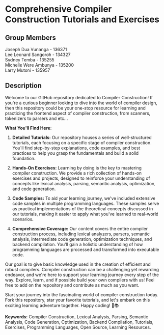 # Comprehensive Compiler Construction Tutorials and Exercises

## Group Members
Joseph Dua Vunanga - 136371  <br>
Lee Leonard Sangoroh - 134327 <br>
Sydney Temba - 135255 <br>
Michelle Were Ambunya - 135200 <br>
Larry Mutoni - 135957


## Description
Welcome to our GitHub repository dedicated to Compiler Construction! If you're a curious beginner looking to dive into the world of compiler design, then this repository could be your one-stop resource for learning and practicing the frontend aspect of compiler construction, from scanners, tokenizers to parsers and etc...

**What You'll Find Here:**

1. **Detailed Tutorials:** Our repository houses a series of well-structured tutorials, each focusing on a specific stage of compiler construction. You'll find step-by-step explanations, code examples, and best practices to help you grasp the fundamentals and build a solid foundation.

2. **Hands-On Exercises:** Learning by doing is the key to mastering compiler construction. We provide a rich collection of hands-on exercises and projects, designed to reinforce your understanding of concepts like lexical analysis, parsing, semantic analysis, optimization, and code generation.

3. **Code Samples:** To aid your learning journey, we've included extensive code samples in multiple programming languages. These samples serve as practical implementations of the theoretical concepts discussed in our tutorials, making it easier to apply what you've learned to real-world scenarios.

4. **Comprehensive Coverage:** Our content covers the entire compiler construction process, including lexical analyzers, parsers, semantic analysis, intermediate code generation, optimization techniques, and backend compilation. You'll gain a holistic understanding of how programming languages are processed and transformed into executable code.


Our goal is to give basic knowledge used in the creation of efficient and robust compilers. Compiler construction can be a challenging yet rewarding endeavor, and we're here to support your learning journey every step of the way. Explore, learn, and if possible build your own compilers with us! Feel free to add on the repository and contribute as much as you want.

Start your journey into the fascinating world of compiler construction today. Fork this repository, star your favorite tutorials, and let's embark on this exciting learning adventure together. Happy coding! 🚀📚

**Keywords:** Compiler Construction, Lexical Analysis, Parsing, Semantic Analysis, Code Generation, Optimization, Backend Compilation, Tutorials, Exercises, Programming Languages, Open Source, Learning Resources.
